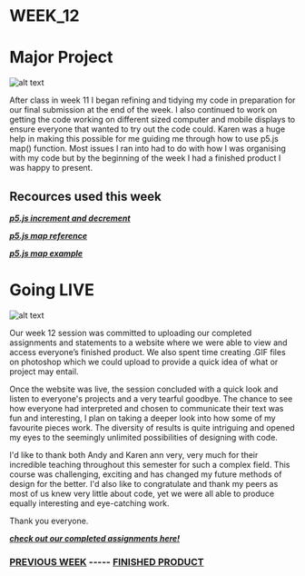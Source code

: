 # WEEK_12

# Major Project
![alt text](https://github.com/TajHealy/CodeWords/blob/master/week_12/week12images/heroImage1.jpg?raw=true)

After class in week 11 I began refining and tidying my code in preparation for our final submission at the end of the week. I also continued to work on getting the code working on different sized computer and mobile displays to ensure everyone that wanted to try out the code could. Karen was a huge help in making this possible for me guiding me through how to use p5.js map() function. Most issues I ran into had to do with how I was organising with my code but by the beginning of the week I had a finished product I was happy to present.

## Recources used this week
***[p5.js increment and decrement](https://p5js.org/examples/math-increment-decrement.html)*** 

***[p5.js map reference](https://p5js.org/reference/#/p5/map)***

***[p5.js map example](https://p5js.org/examples/math-map.html)***

# Going LIVE
![alt text](https://github.com/TajHealy/CodeWords/blob/master/week_12/week12images/codewordsLive2.jpg?raw=true)

Our week 12 session was committed to uploading our completed assignments and statements to a website where we were able to view and access everyone’s finished product. We also spent time creating .GIF files on photoshop which we could upload to provide a quick idea of what or project may entail.

Once the website was live, the session concluded with a quick look and listen to everyone's projects and a very tearful goodbye. The chance to see how everyone had interpreted and chosen to communicate their text was fun and interesting, I plan on taking a deeper look into how some of my favourite pieces work. The diversity of results is quite intriguing and opened my eyes to the seemingly unlimited possibilities of designing with code. 

I'd like to thank both Andy and Karen ann very, very much for their incredible teaching throughout this semester for such a complex field. This course was challenging, exciting and has changed my future methods of design for the better. I'd also like to congratulate and thank my peers as most of us knew very little about code, yet we were all able to produce equally interesting and eye-catching work. 

Thank you everyone.


***[check out our completed assignments here!](https://simandy.github.io/codewords/)***


### [PREVIOUS WEEK](https://TajHealy.github.io/CodeWords/week_11/) ----- [FINISHED PRODUCT](https://TajHealy.github.io/CodeWords/MajorProject/) 


